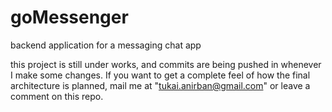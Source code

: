 # goMessenger
backend application for a messaging chat app

this project is still under works, and commits are being pushed in whenever I make some changes.
If you want to get a complete feel of how the final architecture is planned, mail me at "tukai.anirban@gmail.com" or leave a comment on this repo.
